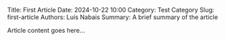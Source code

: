 Title: First Article
Date: 2024-10-22 10:00
Category: Test Category
Slug: first-article
Authors: Luís Nabais
Summary: A brief summary of the article

Article content goes here...
